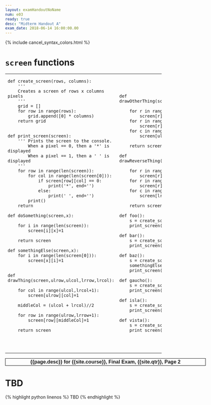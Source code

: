 ```yaml
---
layout: examHandoutNoName
num: e03
ready: true
desc: "Midterm Handout A"
exam_date: 2018-06-14 16:00:00.00
---
```


<style>
body {
 font-size: 14px;
}

</style>

{% include cancel_syntax_colors.html %}

# `screen` functions

<table>
<tr>
<td markdown="1">

```
def create_screen(rows, columns):
    '''
    Creates a screen of rows x columns pixels
    '''
    grid = []
    for row in range(rows):
        grid.append([0] * columns)
    return grid


def print_screen(screen):
    ''' Prints the screen to the console.
        When a pixel == 0, then a '*' is displayed
        When a pixel == 1, then a ' ' is displayed
    '''
    for row in range(len(screen)):
        for col in range(len(screen[0])):
            if screen[row][col] == 0:
                print('*', end='')
            else:
                print(' ', end='')
        print()
    return

def doSomething(screen,x):

    for i in range(len(screen)):
        screen[i][x]=1

    return screen

def somethingElse(screen,x):
    for i in range(len(screen[0])):
        screen[x][i]=1


def drawThing(screen,ulrow,ulcol,lrrow,lrcol):

    for col in range(ulcol,lrcol+1):
        screen[ulrow][col]=1

    middleCol = (ulcol + lrcol)//2

    for row in range(ulrow,lrrow+1):
        screen[row][middleCol]=1

    return screen
        



```

</td>

<td markdown="1">

```
def drawOtherThing(screen,ulrow,ulcol,lrrow,lrcol):

    for r in range(ulrow,lrrow+1):
        screen[r][ulcol]=1
    for r in range(ulrow,lrrow+1):
        screen[r][lrcol]=1
    for c in range(ulcol,lrcol+1):
        screen[ulrow][c]=1

    return screen

def drawReverseThing(screen,ulrow,ulcol,lrrow,lrcol):

    for r in range(ulrow,lrrow+1):
        screen[r][ulcol]=1
    for r in range(ulrow,lrrow+1):
        screen[r][lrcol]=1
    for c in range(ulcol,lrcol+1):
        screen[lrrow][c]=1

    return screen

def foo():
    s = create_screen(8,9)
    print_screen(doSomething(s,4))

def bar():
    s = create_screen(8,9)
    print_screen(somethingElse(s,4))

def baz():
    s = create_screen(8,9)
    somethingElse(s,4)
    print_screen(s)             
    
def gaucho():
    s = create_screen(8,9)
    print_screen(drawThing(s,1,2,6,5))
    
def isla():
    s = create_screen(8,9)
    print_screen(drawOtherThing(s,2,3,5,7))

def vista():
    s = create_screen(8,9)
    print_screen(drawReverseThing(s,2,3,5,7))

```

</td>
</tr>



</table>


<div style="page-break-before:always;">
</div>

<div style="font-size: 16px; font-weight:bold; font-family: Arial Narrow, Arial, sans-serif; border: 1px solid black; padding: 2px; margin: 4px; text-align: center; margin-left: auto; margin-right: auto; width: 40em;">
{{page.desc}} for {{site.course}}, Final Exam, {{site.qtr}}, Page 2
</div>

# TBD

{% highlight python linenos %}
TBD
{% endhighlight %}


